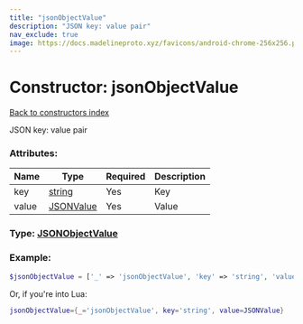 ```yaml
---
title: "jsonObjectValue"
description: "JSON key: value pair"
nav_exclude: true
image: https://docs.madelineproto.xyz/favicons/android-chrome-256x256.png
---
```

# Constructor: jsonObjectValue  
[Back to constructors index](index.md)



JSON key: value pair

### Attributes:

| Name     |    Type       | Required | Description |
|----------|---------------|----------|-------------|
|key|[string](../types/string.md) | Yes|Key|
|value|[JSONValue](../types/JSONValue.md) | Yes|Value|



### Type: [JSONObjectValue](../types/JSONObjectValue.md)


### Example:

```php
$jsonObjectValue = ['_' => 'jsonObjectValue', 'key' => 'string', 'value' => JSONValue];
```  


Or, if you're into Lua:

```lua
jsonObjectValue={_='jsonObjectValue', key='string', value=JSONValue}

```


